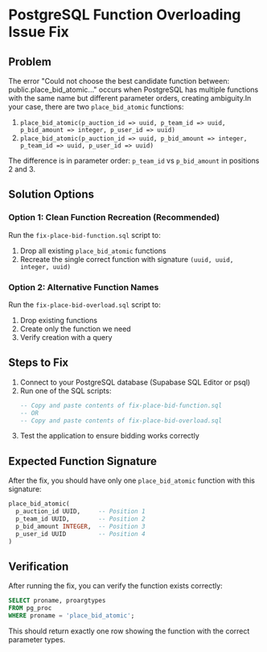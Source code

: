 # PostgreSQL Function Overloading Issue Fix

## Problem
The error "Could not choose the best candidate function between: public.place_bid_atomic..." occurs when PostgreSQL has multiple functions with the same name but different parameter orders, creating ambiguity.In your case, there are two `place_bid_atomic` functions:

1. `place_bid_atomic(p_auction_id => uuid, p_team_id => uuid, p_bid_amount => integer, p_user_id => uuid)`
2. `place_bid_atomic(p_auction_id => uuid, p_bid_amount => integer, p_team_id => uuid, p_user_id => uuid)`

The difference is in parameter order: `p_team_id` vs `p_bid_amount` in positions 2 and 3.

## Solution Options

### Option 1: Clean Function Recreation (Recommended)
Run the `fix-place-bid-function.sql` script to:
1. Drop all existing `place_bid_atomic` functions
2. Recreate the single correct function with signature `(uuid, uuid, integer, uuid)`

### Option 2: Alternative Function Names
Run the `fix-place-bid-overload.sql` script to:
1. Drop existing functions  
2. Create only the function we need
3. Verify creation with a query

## Steps to Fix

1. Connect to your PostgreSQL database (Supabase SQL Editor or psql)
2. Run one of the SQL scripts:
   ```sql
   -- Copy and paste contents of fix-place-bid-function.sql
   -- OR
   -- Copy and paste contents of fix-place-bid-overload.sql
   ```
3. Test the application to ensure bidding works correctly

## Expected Function Signature
After the fix, you should have only one `place_bid_atomic` function with this signature:
```sql
place_bid_atomic(
  p_auction_id UUID,     -- Position 1
  p_team_id UUID,        -- Position 2  
  p_bid_amount INTEGER,  -- Position 3
  p_user_id UUID         -- Position 4
)
```

## Verification
After running the fix, you can verify the function exists correctly:
```sql
SELECT proname, proargtypes 
FROM pg_proc 
WHERE proname = 'place_bid_atomic';
```

This should return exactly one row showing the function with the correct parameter types.